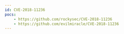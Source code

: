 ```yaml
---
id: CVE-2018-11236
pocs:
    - https://github.com/rockysec/CVE-2018-11236
    - https://github.com/evilmiracle/CVE-2018-11236
---
```

